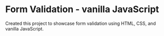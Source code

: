 # Form Validation - vanilla JavaScript

Created this project to showcase form validation using HTML, CSS, and vanilla JavaScript.
